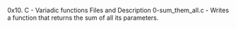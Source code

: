0x10. C - Variadic functions
Files and Description
0-sum_them_all.c - Writes a function that returns the sum of all its parameters.
